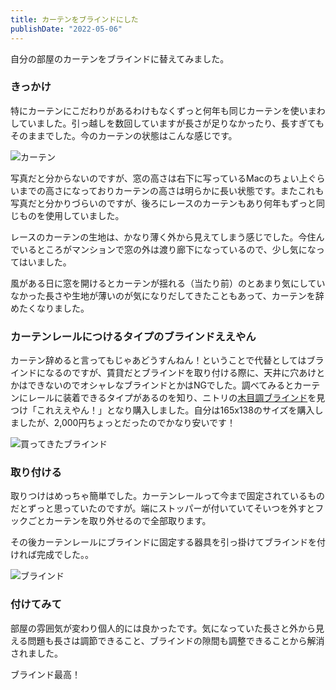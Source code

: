 ```yaml
---
title: カーテンをブラインドにした
publishDate: "2022-05-06"
---
```


自分の部屋のカーテンをブラインドに替えてみました。

### きっかけ

特にカーテンにこだわりがあるわけもなくずっと何年も同じカーテンを使いまわしていました。引っ越しを数回していますが長さが足りなかったり、長すぎてもそのままでした。今のカーテンの状態はこんな感じです。

![カーテン](/images/20220506_curtain.jpg)

写真だと分からないのですが、窓の高さは右下に写っているMacのちょい上ぐらいまでの高さになっておりカーテンの高さは明らかに長い状態です。またこれも写真だと分かりづらいのですが、後ろにレースのカーテンもあり何年もずっと同じものを使用していました。

レースのカーテンの生地は、かなり薄く外から見えてしまう感じでした。今住んでいるところがマンションで窓の外は渡り廊下になっているので、少し気になってはいました。

風がある日に窓を開けるとカーテンが揺れる（当たり前）のとあまり気にしていなかった長さや生地が薄いのが気になりだしてきたこともあって、カーテンを辞めたくなりました。

### カーテンレールにつけるタイプのブラインドええやん

カーテン辞めると言ってもじゃあどうすんねん！ということで代替としてはブラインドになるのですが、賃貸だとブラインドを取り付ける際に、天井に穴あけとかはできないのでオシャレなブラインドとかはNGでした。調べてみるとカーテンにレールに装着できるタイプがあるのを知り、ニトリの[木目調ブラインド](https://www.nitori-net.jp/ec/product/7410612s/)を見つけ「これええやん！」となり購入しました。自分は165x138のサイズを購入しましたが、2,000円ちょっとだったのでかなり安いです！

![買ってきたブラインド](/images/20200506_blind_before.jpg)

### 取り付ける

取りつけはめっちゃ簡単でした。カーテンレールって今まで固定されているものだとずっと思っていたのですが。端にストッパーが付いていてそいつを外すとフックごとカーテンを取り外せるので全部取ります。

その後カーテンレールにブラインドに固定する器具を引っ掛けてブラインドを付ければ完成でした。。

![ブラインド](/images/20200506_blind_after.jpg)

### 付けてみて

部屋の雰囲気が変わり個人的には良かったです。気になっていた長さと外から見える問題も長さは調節できること、ブラインドの隙間も調整できることから解消されました。

ブラインド最高！

